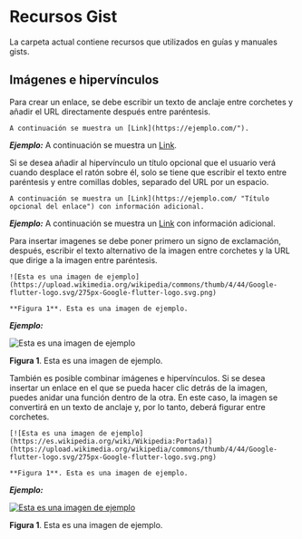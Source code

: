 # Recursos Gist
La carpeta actual contiene recursos que utilizados en guías y manuales gists.


## Imágenes e hipervínculos

 Para crear un enlace, se debe escribir un texto de anclaje entre corchetes y añadir el URL directamente después entre paréntesis.

```
A continuación se muestra un [Link](https://ejemplo.com/").
```

***Ejemplo:*** A continuación se muestra un [Link](https://ejemplo.com/").

Si se desea añadir al hipervínculo un título opcional que el usuario verá cuando desplace el ratón sobre él, solo se tiene que escribir el texto entre paréntesis y entre comillas dobles, separado del URL por un espacio.
 
```
A continuación se muestra un [Link](https://ejemplo.com/ "Título opcional del enlace") con información adicional.
```

***Ejemplo:*** A continuación se muestra un [Link](https://ejemplo.com/ "Título opcional del enlace") con información adicional.

Para insertar imagenes se debe poner primero un signo de exclamación, después, escribir el texto alternativo de la imagen entre corchetes y la URL que dirige a la imagen entre paréntesis.
 
```
![Esta es una imagen de ejemplo](https://upload.wikimedia.org/wikipedia/commons/thumb/4/44/Google-flutter-logo.svg/275px-Google-flutter-logo.svg.png)

**Figura 1**. Esta es una imagen de ejemplo.
```

***Ejemplo:***

![Esta es una imagen de ejemplo](https://upload.wikimedia.org/wikipedia/commons/thumb/4/44/Google-flutter-logo.svg/275px-Google-flutter-logo.svg.png)

**Figura 1**. Esta es una imagen de ejemplo.

También es posible combinar imágenes e hipervínculos. Si se desea insertar un enlace en el que se pueda hacer clic detrás de la imagen, puedes anidar una función dentro de la otra. En este caso, la imagen se convertirá en un texto de anclaje y, por lo tanto, deberá figurar entre corchetes.

```
[![Esta es una imagen de ejemplo](https://es.wikipedia.org/wiki/Wikipedia:Portada)](https://upload.wikimedia.org/wikipedia/commons/thumb/4/44/Google-flutter-logo.svg/275px-Google-flutter-logo.svg.png)

**Figura 1**. Esta es una imagen de ejemplo.
```

***Ejemplo:***

[![Esta es una imagen de ejemplo](https://es.wikipedia.org/wiki/Wikipedia)](https://upload.wikimedia.org/wikipedia/commons/thumb/4/44/Google-flutter-logo.svg/275px-Google-flutter-logo.svg.png)

**Figura 1**. Esta es una imagen de ejemplo.
